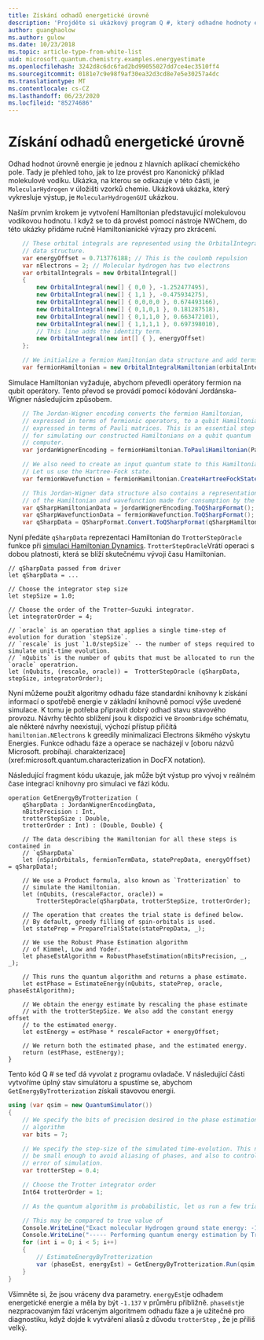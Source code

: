 ```yaml
---
title: Získání odhadů energetické úrovně
description: 'Projděte si ukázkový program Q #, který odhadne hodnoty energetické úrovně molekulové vodíky.'
author: guanghaolow
ms.author: gulow
ms.date: 10/23/2018
ms.topic: article-type-from-white-list
uid: microsoft.quantum.chemistry.examples.energyestimate
ms.openlocfilehash: 3242d8c6dc6fad2bd99055027dd7ce4ec3510ff4
ms.sourcegitcommit: 0181e7c9e98f9af30ea32d3cd8e7e5e30257a4dc
ms.translationtype: MT
ms.contentlocale: cs-CZ
ms.lasthandoff: 06/23/2020
ms.locfileid: "85274686"
---
```

# <a name="obtaining-energy-level-estimates"></a>Získání odhadů energetické úrovně
Odhad hodnot úrovně energie je jednou z hlavních aplikací chemického pole. Tady je přehled toho, jak to lze provést pro Kanonický příklad molekulové vodíku. Ukázka, na kterou se odkazuje v této části, je `MolecularHydrogen` v úložišti vzorků chemie. Ukázková ukázka, který vykresluje výstup, je `MolecularHydrogenGUI` ukázkou.

Naším prvním krokem je vytvoření Hamiltonian představující molekulovou vodíkovou hodnotu. I když se to dá provést pomocí nástroje NWChem, do této ukázky přidáme ručně Hamiltonianické výrazy pro zkrácení.

```csharp
    // These orbital integrals are represented using the OrbitalIntegral
    // data structure.
    var energyOffset = 0.713776188; // This is the coulomb repulsion
    var nElectrons = 2; // Molecular hydrogen has two electrons
    var orbitalIntegrals = new OrbitalIntegral[]
    {
        new OrbitalIntegral(new[] { 0,0 }, -1.252477495),
        new OrbitalIntegral(new[] { 1,1 }, -0.475934275),
        new OrbitalIntegral(new[] { 0,0,0,0 }, 0.674493166),
        new OrbitalIntegral(new[] { 0,1,0,1 }, 0.181287518),
        new OrbitalIntegral(new[] { 0,1,1,0 }, 0.663472101),
        new OrbitalIntegral(new[] { 1,1,1,1 }, 0.697398010),
        // This line adds the identity term.
        new OrbitalIntegral(new int[] { }, energyOffset)
    };

    // We initialize a fermion Hamiltonian data structure and add terms to it.
    var fermionHamiltonian = new OrbitalIntegralHamiltonian(orbitalIntegrals).ToFermionHamiltonian();
```

Simulace Hamiltonian vyžaduje, abychom převedli operátory fermion na qubit operátory. Tento převod se provádí pomocí kódování Jordánska-Wigner následujícím způsobem.

```csharp
    // The Jordan-Wigner encoding converts the fermion Hamiltonian, 
    // expressed in terms of fermionic operators, to a qubit Hamiltonian,
    // expressed in terms of Pauli matrices. This is an essential step
    // for simulating our constructed Hamiltonians on a qubit quantum
    // computer.
    var jordanWignerEncoding = fermionHamiltonian.ToPauliHamiltonian(Pauli.QubitEncoding.JordanWigner);

    // We also need to create an input quantum state to this Hamiltonian.
    // Let us use the Hartree-Fock state.
    var fermionWavefunction = fermionHamiltonian.CreateHartreeFockState(nElectrons);

    // This Jordan-Wigner data structure also contains a representation 
    // of the Hamiltonian and wavefunction made for consumption by the Q# operations.
    var qSharpHamiltonianData = jordanWignerEncoding.ToQSharpFormat();
    var qSharpWavefunctionData = fermionWavefunction.ToQSharpFormat();
    var qSharpData = QSharpFormat.Convert.ToQSharpFormat(qSharpHamiltonianData, qSharpWavefunctionData);
```

Nyní předáte `qSharpData` reprezentaci Hamiltonian do `TrotterStepOracle` funkce při [simulaci Hamiltonian Dynamics](xref:microsoft.quantum.libraries.standard.algorithms). `TrotterStepOracle`Vrátí operaci s dobou platnosti, která se blíží skutečnému vývoji času Hamiltonian.

```qsharp
// qSharpData passed from driver
let qSharpData = ... 

// Choose the integrator step size
let stepSize = 1.0;

// Choose the order of the Trotter—Suzuki integrator.
let integratorOrder = 4;

// `oracle` is an operation that applies a single time-step of evolution for duration `stepSize`.
// `rescale` is just `1.0/stepSize` -- the number of steps required to simulate unit-time evolution.
// `nQubits` is the number of qubits that must be allocated to run the `oracle` operatrion.
let (nQubits, (rescale, oracle)) =  TrotterStepOracle (qSharpData, stepSize, integratorOrder);
```

Nyní můžeme použít algoritmy odhadu fáze standardní knihovny k získání informací o spotřebě energie v základní knihovně pomocí výše uvedené simulace. K tomu je potřeba připravit dobrý odhad stavu stavového provozu. Návrhy těchto sblížení jsou k dispozici ve `Broombridge` schématu, ale některé návrhy neexistují, výchozí přístup přičítá `hamiltonian.NElectrons` k greedily minimalizaci Electrons šikmého výskytu Energies. Funkce odhadu fáze a operace se nacházejí v [oboru názvů Microsoft. probíhají. charakterizace](xref:microsoft.quantum.characterization in DocFX notation).

Následující fragment kódu ukazuje, jak může být výstup pro vývoj v reálném čase integrací knihovny pro simulaci ve fázi kódu.

```qsharp
operation GetEnergyByTrotterization (
    qSharpData : JordanWignerEncodingData, 
    nBitsPrecision : Int, 
    trotterStepSize : Double, 
    trotterOrder : Int) : (Double, Double) {
    
    // The data describing the Hamiltonian for all these steps is contained in
    // `qSharpData`
    let (nSpinOrbitals, fermionTermData, statePrepData, energyOffset) = qSharpData!;
    
    // We use a Product formula, also known as `Trotterization` to
    // simulate the Hamiltonian.
    let (nQubits, (rescaleFactor, oracle)) = 
        TrotterStepOracle(qSharpData, trotterStepSize, trotterOrder);
    
    // The operation that creates the trial state is defined below.
    // By default, greedy filling of spin-orbitals is used.
    let statePrep = PrepareTrialState(statePrepData, _);
    
    // We use the Robust Phase Estimation algorithm
    // of Kimmel, Low and Yoder.
    let phaseEstAlgorithm = RobustPhaseEstimation(nBitsPrecision, _, _);
    
    // This runs the quantum algorithm and returns a phase estimate.
    let estPhase = EstimateEnergy(nQubits, statePrep, oracle, phaseEstAlgorithm);
    
    // We obtain the energy estimate by rescaling the phase estimate
    // with the trotterStepSize. We also add the constant energy offset
    // to the estimated energy.
    let estEnergy = estPhase * rescaleFactor + energyOffset;
    
    // We return both the estimated phase, and the estimated energy.
    return (estPhase, estEnergy);
}
```

Tento kód Q # se teď dá vyvolat z programu ovladače. V následující části vytvoříme úplný stav simulátoru a spustíme se, abychom `GetEnergyByTrotterization` získali stavovou energii.

```csharp
using (var qsim = new QuantumSimulator())
{
    // We specify the bits of precision desired in the phase estimation 
    // algorithm
    var bits = 7;

    // We specify the step-size of the simulated time-evolution. This needs to
    // be small enough to avoid aliasing of phases, and also to control the
    // error of simulation.
    var trotterStep = 0.4;

    // Choose the Trotter integrator order
    Int64 trotterOrder = 1;

    // As the quantum algorithm is probabilistic, let us run a few trials.

    // This may be compared to true value of
    Console.WriteLine("Exact molecular Hydrogen ground state energy: -1.137260278.\n");
    Console.WriteLine("----- Performing quantum energy estimation by Trotter simulation algorithm");
    for (int i = 0; i < 5; i++)
    {
        // EstimateEnergyByTrotterization
        var (phaseEst, energyEst) = GetEnergyByTrotterization.Run(qsim, qSharpData, bits, trotterStep, trotterOrder).Result;
    }
}
```

Všimněte si, že jsou vráceny dva parametry. `energyEst`je odhadem energetické energie a měla by být `-1.137` v průměru přibližně. `phaseEst`je nezpracovaným fází vráceným algoritmem odhadu fáze a je užitečné pro diagnostiku, když dojde k vytváření aliasů z důvodu `trotterStep` , že je příliš velký.
